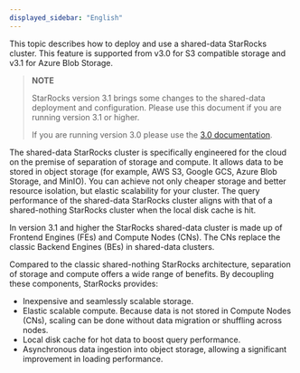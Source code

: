 ```yaml
---
displayed_sidebar: "English"
---
```


This topic describes how to deploy and use a shared-data StarRocks cluster. This feature is supported from v3.0 for S3 compatible storage and v3.1 for Azure Blob Storage. 

> **NOTE**
>
> StarRocks version 3.1 brings some changes to the shared-data deployment and configuration. Please use this document if you are running version 3.1 or higher.
>
> If you are running version 3.0 please use the 
[3.0 documentation](https://docs.starrocks.io/en-us/3.0/deployment/deploy_shared_data). 

The shared-data StarRocks cluster is specifically engineered for the cloud on the premise of separation of storage and compute. It allows data to be stored in object storage (for example, AWS S3, Google GCS, Azure Blob Storage, and MinIO). You can achieve not only cheaper storage and better resource isolation, but elastic scalability for your cluster. The query performance of the shared-data StarRocks cluster aligns with that of a shared-nothing StarRocks cluster when the local disk cache is hit.

In version 3.1 and higher the StarRocks shared-data cluster is made up of Frontend Engines (FEs) and Compute Nodes (CNs). The CNs replace the classic Backend Engines (BEs) in shared-data clusters.

Compared to the classic shared-nothing StarRocks architecture, separation of storage and compute offers a wide range of benefits. By decoupling these components, StarRocks provides:

- Inexpensive and seamlessly scalable storage.
- Elastic scalable compute. Because data is not stored in Compute Nodes (CNs), scaling can be done without data migration or shuffling across nodes.
- Local disk cache for hot data to boost query performance.
- Asynchronous data ingestion into object storage, allowing a significant improvement in loading performance.

